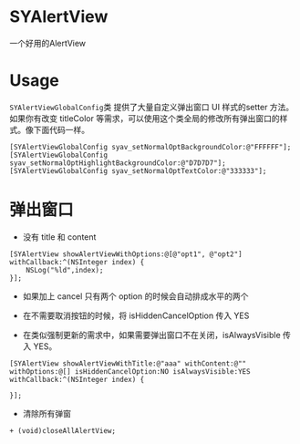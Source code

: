 # SYAlertView
一个好用的AlertView



# Usage

`SYAlertViewGlobalConfig`类 提供了大量自定义弹出窗口 UI 样式的setter 方法。如果你有改变 titleColor 等需求，可以使用这个类全局的修改所有弹出窗口的样式。像下面代码一样。

```obj-c
[SYAlertViewGlobalConfig syav_setNormalOptBackgroundColor:@"FFFFFF"];
[SYAlertViewGlobalConfig syav_setNormalOptHighlightBackgroundColor:@"D7D7D7"];
[SYAlertViewGlobalConfig syav_setNormalOptTextColor:@"333333"];
```

# 弹出窗口

* 没有 title 和 content 

```obj-c
[SYAlertView showAlertViewWithOptions:@[@"opt1", @"opt2"] withCallback:^(NSInteger index) {
    NSLog("%ld",index);
}];
```


* 如果加上 cancel 只有两个 option 的时候会自动排成水平的两个





* 在不需要取消按钮的时候，将 isHiddenCancelOption 传入 YES


* 在类似强制更新的需求中，如果需要弹出窗口不在关闭，isAlwaysVisible 传入 YES。

```obj-c
[SYAlertView showAlertViewWithTitle:@"aaa" withContent:@"" withOptions:@[] isHiddenCancelOption:NO isAlwaysVisible:YES withCallback:^(NSInteger index) {
        
}];
```

* 清除所有弹窗

```obj-c
+ (void)closeAllAlertView;
```


